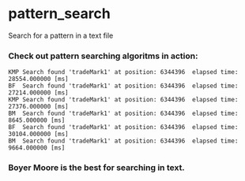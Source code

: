 # pattern_search
Search for a pattern in a text file

### Check out pattern searching algoritms in action:  
```
KMP Search found 'tradeMark1' at position: 6344396  elapsed time: 28554.000000 [ms]  
BF  Search found 'tradeMark1' at position: 6344396  elapsed time: 27214.000000 [ms]  
KMP Search found 'tradeMark1' at position: 6344396  elapsed time: 27376.000000 [ms]  
BM  Search found 'tradeMark1' at position: 6344396  elapsed time: 8645.000000 [ms]  
BF  Search found 'tradeMark1' at position: 6344396  elapsed time: 30104.000000 [ms]  
BM  Search found 'tradeMark1' at position: 6344396  elapsed time: 9664.000000 [ms]  
```

### Boyer Moore is the best for searching in text.  
